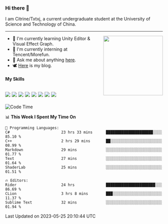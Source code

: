 ### Hi there 👋

I am Citrine/Txtxj, a current undergraduate student at the University of Science and Technology of China.

---

<img align="right" height="190" src="http://github-profile-summary-cards.vercel.app/api/cards/stats?username=txtxj&theme=vue">

- 🌱 I'm currently learning Unity Editor & Visual Effect Graph.
- 🐶 I'm currently interning at Tencent/Morefun.
- 💬 Ask me about anything [here](https://github.com/txtxj/txtxj/issues).
- 🕊️ [Here](https://txtxj.top) is my blog.

#### My Skills

![](https://img.shields.io/badge/C%23-239120?logo=csharp&logoColor=fff)
![](https://img.shields.io/badge/Unity-000000?logo=unity&logoColor=fff)
![](https://img.shields.io/badge/Python-3e74a2?logo=python&logoColor=fff)
![](https://img.shields.io/badge/C++-65318e?logo=cplusplus&logoColor=fff)
![](https://img.shields.io/badge/C-5654a2?logo=c&logoColor=fff)
![](https://img.shields.io/badge/Blender-f5792a?logo=blender&logoColor=fff)
![](https://img.shields.io/badge/MS%20SQL-cc2927?logo=microsoftsqlserver&logoColor=fff)
![](https://img.shields.io/badge/My%20SQL-4479a1?logo=mysql&logoColor=fff)
---

<!--START_SECTION:waka-->
![Code Time](http://img.shields.io/badge/Code%20Time-928%20hrs%2037%20mins-blue)

📊 **This Week I Spent My Time On** 

```text
💬 Programming Languages: 
C#                       23 hrs 33 mins      █████████████████████░░░░   85.10 % 
C++                      2 hrs 29 mins       ██░░░░░░░░░░░░░░░░░░░░░░░   08.99 % 
Markdown                 29 mins             ░░░░░░░░░░░░░░░░░░░░░░░░░   01.77 % 
Text                     27 mins             ░░░░░░░░░░░░░░░░░░░░░░░░░   01.64 % 
ShaderLab                25 mins             ░░░░░░░░░░░░░░░░░░░░░░░░░   01.51 % 

🔥 Editors: 
Rider                    24 hrs              ██████████████████████░░░   86.69 % 
CLion                    3 hrs 8 mins        ███░░░░░░░░░░░░░░░░░░░░░░   11.37 % 
Sublime Text             32 mins             ░░░░░░░░░░░░░░░░░░░░░░░░░   01.94 % 
```


 Last Updated on 2023-05-25 20:10:44 UTC
<!--END_SECTION:waka-->
